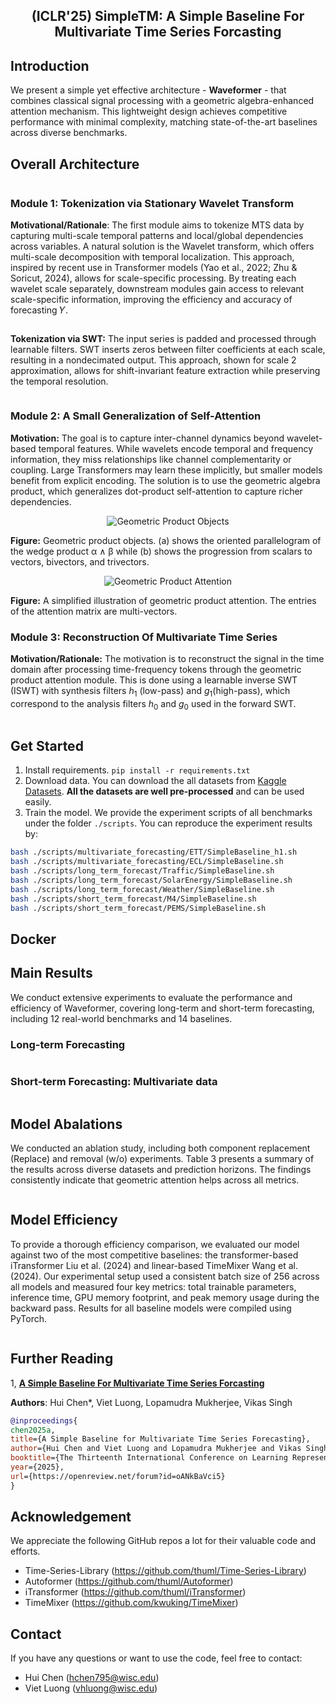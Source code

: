 <div align="center">
  <!-- <h1><b> Time-LLM </b></h1> -->
  <!-- <h2><b> Time-LLM </b></h2> -->
  <h2><b> (ICLR'25) SimpleTM: A Simple Baseline For Multivariate Time Series Forcasting </b></h2>
</div>
<div align="center">

<!-- **[<a href="">Paper Page</a>]** -->
<!-- **[<a href="">ICLR Video</a>]** -->

</div>

<!-- # Updates

🚩 **News** (2025.02):

🚩 **News** (2025.03): JAX version released and HuggingFace  -->


## Introduction

We present a simple yet effective architecture - **Waveformer** - that combines classical signal processing with a geometric algebra-enhanced attention mechanism. This lightweight design achieves competitive performance with minimal complexity, matching state-of-the-art baselines across diverse benchmarks.

## Overall Architecture


<p align="center">
<img src="./figures/overall.png"  alt="" align=center />
</p>


### Module 1: Tokenization via Stationary Wavelet Transform
**Motivational/Rationale**: The first module aims to tokenize MTS data by capturing multi-scale temporal patterns and local/global dependencies across variables. A natural solution is the Wavelet transform, which offers multi-scale decomposition with temporal localization. This approach, inspired by recent use in Transformer models (Yao et al., 2022; Zhu & Soricut, 2024), allows for scale-specific processing. By treating each wavelet scale separately, downstream modules gain access to relevant scale-specific information, improving the efficiency and accuracy of forecasting 
𝑌.

<p align="center">
<img src="./figures/module_1_1.png"  alt="" align=center />
</p>


**Tokenization via SWT:** The
input series is padded and processed
through learnable filters. SWT inserts zeros between filter coefficients
at each scale, resulting in a nondecimated output. This approach,
shown for scale 2 approximation, allows for shift-invariant feature extraction while preserving the temporal
resolution.
<p align="center">
<img src="./figures/module_1_2.png"  alt="" align=center />
</p>




### Module 2: A Small Generalization of Self-Attention

**Motivation:** The goal is to capture inter-channel dynamics beyond wavelet-based temporal features. While wavelets encode temporal and frequency information, they miss relationships like channel complementarity or coupling. Large Transformers may learn these implicitly, but smaller models benefit from explicit encoding. The solution is to use the geometric algebra product, which generalizes dot-product self-attention to capture richer dependencies.

<p align="center">
  <img src="./figures/module_2_1.png" alt="Geometric Product Objects" align="center" />
</p>

**Figure:** Geometric product objects. (a) shows the oriented parallelogram of the wedge product α ∧ β while (b) shows the progression from scalars to vectors, bivectors, and trivectors.

<p align="center">
  <img src="./figures/module_2_2.png" alt="Geometric Product Attention" align="center" />
</p>

**Figure:** A simplified illustration of geometric product attention. The entries of the attention matrix are multi-vectors.


### Module 3: Reconstruction Of Multivariate Time Series
**Motivation/Rationale:** The motivation is to reconstruct the signal in the time domain after processing time-frequency tokens through the geometric product attention module. This is done using a learnable inverse SWT (ISWT) with synthesis filters $h_1$ (low-pass) and $g_1$(high-pass), which correspond to the analysis filters $h_0$ and $g_0$ used in the forward SWT.

<p align="center">
<img src="./figures/module_3_1.png"  alt="" align=center />
</p>




## Get Started

1. Install requirements. ```pip install -r requirements.txt```
2. Download data. You can download the all datasets from [Kaggle Datasets](https://www.kaggle.com/datasets/wentixiaogege/time-series-dataset). **All the datasets are well pre-processed** and can be used easily.
3. Train the model. We provide the experiment scripts of all benchmarks under the folder `./scripts`. You can reproduce the experiment results by:

```bash
bash ./scripts/multivariate_forecasting/ETT/SimpleBaseline_h1.sh
bash ./scripts/multivariate_forecasting/ECL/SimpleBaseline.sh
bash ./scripts/long_term_forecast/Traffic/SimpleBaseline.sh
bash ./scripts/long_term_forecast/SolarEnergy/SimpleBaseline.sh
bash ./scripts/long_term_forecast/Weather/SimpleBaseline.sh
bash ./scripts/short_term_forecast/M4/SimpleBaseline.sh
bash ./scripts/short_term_forecast/PEMS/SimpleBaseline.sh
```

## Docker

## Main Results
We conduct extensive experiments to evaluate the performance and efficiency of Waveformer, covering long-term and short-term forecasting, including 12 real-world benchmarks and 14 baselines.


### Long-term Forecasting

<p align="center">
<img src="./figures/long_term_forecast.png"  alt="" align=center />
</p>

### Short-term Forecasting: Multivariate data

<p align="center">
<img src="./figures/short_term_forecast.png"  alt="" align=center />
</p>




## Model Abalations

We conducted an ablation study, including both component replacement (Replace)
and removal (w/o) experiments. Table 3 presents a summary of the results across diverse datasets
and prediction horizons. The findings consistently indicate that geometric attention helps across all
metrics.

<p align="center">
<img src="./figures/ablation.png"  alt="" align=center />
</p>

## Model Efficiency
To provide a thorough efficiency comparison, we evaluated our model against two of the most competitive baselines: the transformer-based iTransformer Liu et al. (2024) and linear-based TimeMixer
Wang et al. (2024). Our experimental setup used a consistent batch size of 256 across all models
and measured four key metrics: total trainable parameters, inference time, GPU memory footprint,
and peak memory usage during the backward pass. Results for all baseline models were compiled
using PyTorch.

<p align="center">
<img src="./figures/efficiency.png"  alt="" align=center />
</p>




## Further Reading
1, [**A Simple Baseline For Multivariate Time Series Forcasting**](https://openreview.net/forum?id=oANkBaVci5&referrer=%5BAuthor%20Console%5D(%2Fgroup%3Fid%3DICLR.cc%2F2025%2FConference%2FAuthors%23your-submissions))

**Authors**: Hui Chen*, Viet Luong, Lopamudra Mukherjee, Vikas Singh 

```bibtex
@inproceedings{
chen2025a,
title={A Simple Baseline for Multivariate Time Series Forecasting},
author={Hui Chen and Viet Luong and Lopamudra Mukherjee and Vikas Singh},
booktitle={The Thirteenth International Conference on Learning Representations},
year={2025},
url={https://openreview.net/forum?id=oANkBaVci5}
}
```

## Acknowledgement

We appreciate the following GitHub repos a lot for their valuable code and efforts.
- Time-Series-Library (https://github.com/thuml/Time-Series-Library)
- Autoformer (https://github.com/thuml/Autoformer)
- iTransformer (https://github.com/thuml/iTransformer)
- TimeMixer (https://github.com/kwuking/TimeMixer)

## Contact

If you have any questions or want to use the code, feel free to contact:
* Hui Chen (hchen795@wisc.edu)
* Viet Luong (vhluong@wisc.edu)

